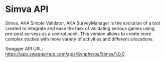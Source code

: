 # Simva API

Simva, AKA Simple Validator, AKA SurveyManager is the evolution of a tool created to integrate and ease the task of validating serious games using pre-post surveys as a control point. This version allows to create more complex studies with more variety of activities and different allocations.

Swagger API URL: https://app.swaggerhub.com/apis/Synpheros/Simva/1.0.0
